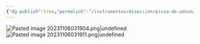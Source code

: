```yaml
---
{"dg-publish":true,"permalink":"/instrumentos/diseccion/pinza-de-adson/"}
---
```


![Pasted image 20231106031904.png|undefined](/img/user/Cirugia%20Bucal%20I/Medias/Pasted%20image%2020231106031904.png)
![Pasted image 20231106031911.png|undefined](/img/user/Cirugia%20Bucal%20I/Medias/Pasted%20image%2020231106031911.png)